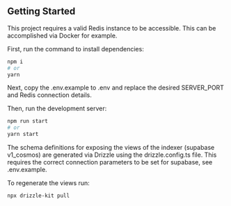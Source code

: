 ## Getting Started

This project requires a valid Redis instance to be accessible.
This can be accomplished via Docker for example.

First, run the command to install dependencies:

```bash
npm i
# or
yarn
```

Next, copy the .env.example to .env and replace the desired SERVER_PORT and Redis connection details.

Then, run the development server:

```bash
npm run start
# or
yarn start
```

The schema definitions for exposing the views of the indexer (supabase v1_cosmos)
are generated via Drizzle using the drizzle.config.ts file. This requires the correct 
connection parameters to be set for supabase, see .env.example.

To regenerate the views run:

```bash
npx drizzle-kit pull
```